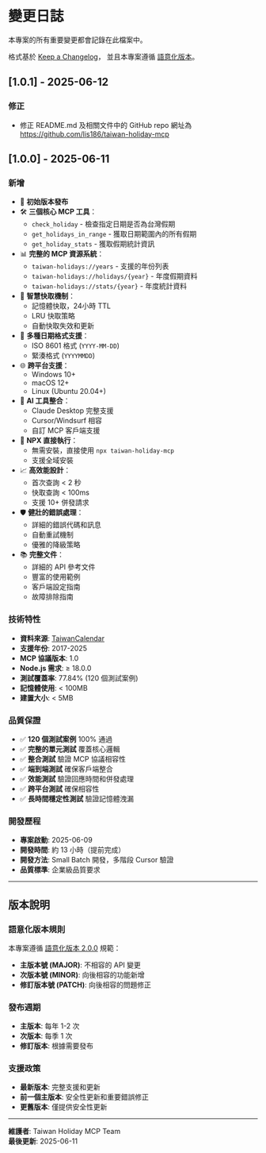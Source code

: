 # 變更日誌

本專案的所有重要變更都會記錄在此檔案中。

格式基於 [Keep a Changelog](https://keepachangelog.com/zh-TW/1.0.0/)，
並且本專案遵循 [語意化版本](https://semver.org/lang/zh-TW/)。

## [1.0.1] - 2025-06-12

### 修正
- 修正 README.md 及相關文件中的 GitHub repo 網址為 https://github.com/lis186/taiwan-holiday-mcp

## [1.0.0] - 2025-06-11

### 新增
- 🎉 **初始版本發布**
- 🛠️ **三個核心 MCP 工具**：
  - `check_holiday` - 檢查指定日期是否為台灣假期
  - `get_holidays_in_range` - 獲取日期範圍內的所有假期
  - `get_holiday_stats` - 獲取假期統計資訊
- 📊 **完整的 MCP 資源系統**：
  - `taiwan-holidays://years` - 支援的年份列表
  - `taiwan-holidays://holidays/{year}` - 年度假期資料
  - `taiwan-holidays://stats/{year}` - 年度統計資料
- 🔄 **智慧快取機制**：
  - 記憶體快取，24小時 TTL
  - LRU 快取策略
  - 自動快取失效和更新
- 📅 **多種日期格式支援**：
  - ISO 8601 格式 (`YYYY-MM-DD`)
  - 緊湊格式 (`YYYYMMDD`)
- 🌐 **跨平台支援**：
  - Windows 10+
  - macOS 12+
  - Linux (Ubuntu 20.04+)
- 🎯 **AI 工具整合**：
  - Claude Desktop 完整支援
  - Cursor/Windsurf 相容
  - 自訂 MCP 客戶端支援
- 🔧 **NPX 直接執行**：
  - 無需安裝，直接使用 `npx taiwan-holiday-mcp`
  - 支援全域安裝
- 📈 **高效能設計**：
  - 首次查詢 < 2 秒
  - 快取查詢 < 100ms
  - 支援 10+ 併發請求
- 🛡️ **健壯的錯誤處理**：
  - 詳細的錯誤代碼和訊息
  - 自動重試機制
  - 優雅的降級策略
- 📚 **完整文件**：
  - 詳細的 API 參考文件
  - 豐富的使用範例
  - 客戶端設定指南
  - 故障排除指南

### 技術特性
- **資料來源**: [TaiwanCalendar](https://github.com/ruyut/TaiwanCalendar)
- **支援年份**: 2017-2025
- **MCP 協議版本**: 1.0
- **Node.js 需求**: ≥ 18.0.0
- **測試覆蓋率**: 77.84% (120 個測試案例)
- **記憶體使用**: < 100MB
- **建置大小**: < 5MB

### 品質保證
- ✅ **120 個測試案例** 100% 通過
- ✅ **完整的單元測試** 覆蓋核心邏輯
- ✅ **整合測試** 驗證 MCP 協議相容性
- ✅ **端到端測試** 確保客戶端整合
- ✅ **效能測試** 驗證回應時間和併發處理
- ✅ **跨平台測試** 確保相容性
- ✅ **長時間穩定性測試** 驗證記憶體洩漏

### 開發歷程
- **專案啟動**: 2025-06-09
- **開發時間**: 約 13 小時（提前完成）
- **開發方法**: Small Batch 開發，多階段 Cursor 驗證
- **品質標準**: 企業級品質要求

---

## 版本說明

### 語意化版本規則

本專案遵循 [語意化版本 2.0.0](https://semver.org/lang/zh-TW/) 規範：

- **主版本號 (MAJOR)**: 不相容的 API 變更
- **次版本號 (MINOR)**: 向後相容的功能新增
- **修訂版本號 (PATCH)**: 向後相容的問題修正

### 發布週期

- **主版本**: 每年 1-2 次
- **次版本**: 每季 1 次
- **修訂版本**: 根據需要發布

### 支援政策

- **最新版本**: 完整支援和更新
- **前一個主版本**: 安全性更新和重要錯誤修正
- **更舊版本**: 僅提供安全性更新

---

**維護者**: Taiwan Holiday MCP Team  
**最後更新**: 2025-06-11 